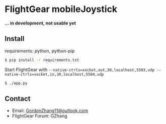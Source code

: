 # FlightGear mobileJoystick
**... in development, not usable yet**

## Install
requirements: python, python-pip
```bash
$ pip install -r requirements.txt
```
Start FlightGear with `--native-ctrls=socket,out,30,localhost,5503,udp --native-ctrls=socket,in,30,localhost,5504,udp`

```bash
$ ./app.py
```

## Contact
- Email: GordonZhang11@outlook.com
- FlightGear Forum: GZhang
